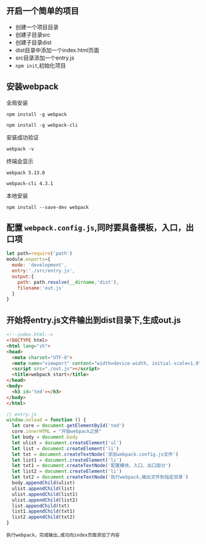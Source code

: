 ## 开启一个简单的项目

- 创建一个项目目录
- 创建子目录src
- 创建子目录dist
- dist目录中添加一个index.html页面
- src目录添加一个entry.js
- `npm init`,初始化项目

## 安装webpack

全局安装

`npm install -g webpack`

`npm install -g webpack-cli`

安装成功验证

`webpack -v`

终端会显示

``webpack 5.13.0 ``

``webpack-cli 4.3.1``

本地安装

``npm install --save-dev webpack``

## 配置 `webpack.config.js`,同时要具备模板，入口，出口项

```javascript
let path=require('path')
module.exports={
  mode: 'development',
  entry:'./src/entry.js',
  output:{
    path: path.resolve(__dirname,'dist'),
    filename:'out.js'
  }
}
```

## 开始将entry.js文件输出到dist目录下,生成out.js

```html
<!--index.html-->
<!DOCTYPE html>
<html lang="zh">
<head>
  <meta charset="UTF-8">
  <meta name="viewport" content="width=device-width, initial-scale=1.0">
  <script src="./out.js"></script>
  <title>webpack start</title>
</head>
<body>
  <h3 id='ted'></h3>
</body>
</html>
```

```javascript
// entry.js
window.onload = function () {
  let core = document.getElementById('ted')
  core.innerHTML = "开始webpack之旅"
  let body = document.body
  let ulist = document.createElement('ul')
  let list = document.createElement('li')
  let txt = document.createTextNode('添加webpack.config.js文件')
  let list1 = document.createElement('li')
  let txt1 = document.createTextNode('配置模块、入口、出口部分')
  let list2 = document.createElement('li')
  let txt2 = document.createTextNode('执行webpack,输出文件到指定目录')
  body.appendChild(ulist)
  ulist.appendChild(list)
  ulist.appendChild(list1)
  ulist.appendChild(list2)
  list.appendChild(txt)
  list1.appendChild(txt1)
  list2.appendChild(txt2)
}
```

`执行webpack，完成输出,成功向index页面添加了内容`